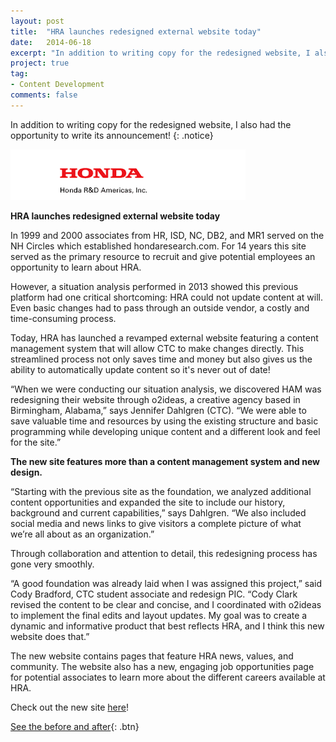 ```yaml
---
layout: post
title:  "HRA launches redesigned external website today"
date:   2014-06-18
excerpt: "In addition to writing copy for the redesigned website, I also had the opportunity to write its announcement!"
project: true
tag:
- Content Development
comments: false
---
```

In addition to writing copy for the redesigned website, I also had the opportunity to write its announcement!
{: .notice}

![hrd](/assets/img/hrd.png)

**HRA launches redesigned external website today**

In 1999 and 2000 associates from HR, ISD, NC, DB2, and MR1 served on the NH Circles which established hondaresearch.com. For 14 years this site served as the primary resource to recruit and give potential employees an opportunity to learn about HRA.

However, a situation analysis performed in 2013 showed this previous platform had one critical shortcoming: HRA could not update content at will. Even basic changes had to pass through an outside vendor, a costly and time-consuming process.

Today, HRA has launched a revamped external website featuring a content management system that will allow CTC to make changes directly. This streamlined process not only saves time and money but also gives us the ability to automatically update content so it's never out of date!

“When we were conducting our situation analysis, we discovered HAM was redesigning their website through o2ideas, a creative agency based in Birmingham, Alabama,” says Jennifer Dahlgren (CTC). “We were able to save valuable time and resources by using the existing structure and basic programming while developing unique content and a different look and feel for the site.”

**The new site features more than a content management system and new design.**

“Starting with the previous site as the foundation, we analyzed additional content opportunities and expanded the site to include our history, background and current capabilities,” says Dahlgren. “We also included social media and news links to give visitors a complete picture of what we’re all about as an organization.”

Through collaboration and attention to detail, this redesigning process has gone very smoothly.

“A good foundation was already laid when I was assigned this project,” said Cody Bradford, CTC student associate and redesign PIC. “Cody Clark revised the content to be clear and concise, and I coordinated with o2ideas to implement the final edits and layout updates. My goal was to create a dynamic and informative product that best reflects HRA, and I think this new website does that.”

The new website contains pages that feature HRA news, values, and community. The website also has a new, engaging job opportunities page for potential associates to learn more about the different careers available at HRA.

Check out the new site [here](www.hondaresearch.com)!

[See the before and after](/before-after){: .btn}

